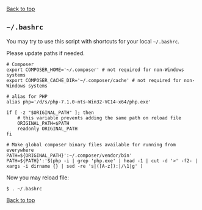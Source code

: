 [Back to top](../README.md)

## `~/.bashrc`

You may try to use this script with shortcuts for your local `~/.bashrc`.

Please update paths if needed.

```shell
# Composer
export COMPOSER_HOME='~/.composer' # not required for non-Windows systems
export COMPOSER_CACHE_DIR='~/.composer/cache' # not required for non-Windows systems

# alias for PHP
alias php='/d/s/php-7.1.0-nts-Win32-VC14-x64/php.exe'

if [ -z "$ORIGINAL_PATH" ]; then
    # this variable prevents adding the same path on reload file
    ORIGINAL_PATH=$PATH
    readonly ORIGINAL_PATH
fi

# Make global composer binary files available for running from everywhere
PATH=${ORIGINAL_PATH}':~/.composer/vendor/bin'
PATH=${PATH}':'$(php -i | grep 'php.exe' | head -1 | cut -d '>' -f2- | xargs -i dirname {} | sed -re 's|([A-z]):|/\1|g' )
```
Now you may reload file:
```shell
$ . ~/.bashrc
```

[Back to top](../README.md)

